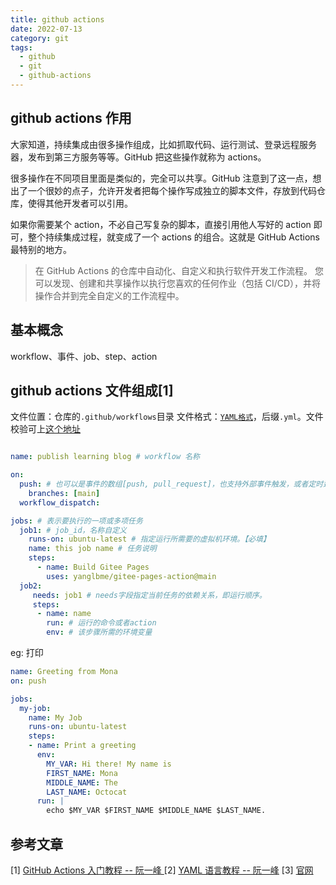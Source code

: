```yaml
---
title: github actions
date: 2022-07-13
category: git
tags:
  - github
  - git
  - github-actions
---
```


<!-- more -->

## github actions 作用

大家知道，持续集成由很多操作组成，比如抓取代码、运行测试、登录远程服务器，发布到第三方服务等等。GitHub 把这些操作就称为 actions。

很多操作在不同项目里面是类似的，完全可以共享。GitHub 注意到了这一点，想出了一个很妙的点子，允许开发者把每个操作写成独立的脚本文件，存放到代码仓库，使得其他开发者可以引用。

如果你需要某个 action，不必自己写复杂的脚本，直接引用他人写好的 action 即可，整个持续集成过程，就变成了一个 actions 的组合。这就是 GitHub Actions 最特别的地方。

> 在 GitHub Actions 的仓库中自动化、自定义和执行软件开发工作流程。 您可以发现、创建和共享操作以执行您喜欢的任何作业（包括 CI/CD），并将操作合并到完全自定义的工作流程中。

## 基本概念

workflow、事件、job、step、action

## github actions 文件组成[1]

文件位置：仓库的`.github/workflows`目录
文件格式：[`YAML格式`](https://www.ruanyifeng.com/blog/2016/07/yaml.html)，后缀`.yml`。文件校验可上[这个地址](https://verytoolz.com/yaml-formatter.html)

```yml

name: publish learning blog # workflow 名称

on:
  push: # 也可以是事件的数组[push, pull_request]，也支持外部事件触发，或者定时运行。
    branches: [main]
  workflow_dispatch:

jobs: # 表示要执行的一项或多项任务
  job1: # job_id，名称自定义
    runs-on: ubuntu-latest # 指定运行所需要的虚拟机环境。【必填】
    name: this job name # 任务说明
    steps:
      - name: Build Gitee Pages
        uses: yanglbme/gitee-pages-action@main
  job2: 
     needs: job1 # needs字段指定当前任务的依赖关系，即运行顺序。
     steps:
      - name: name
        run: # 运行的命令或者action
        env: # 该步骤所需的环境变量
```

eg: 打印

```yml
name: Greeting from Mona
on: push

jobs:
  my-job:
    name: My Job
    runs-on: ubuntu-latest
    steps:
    - name: Print a greeting
      env:
        MY_VAR: Hi there! My name is
        FIRST_NAME: Mona
        MIDDLE_NAME: The
        LAST_NAME: Octocat
      run: |
        echo $MY_VAR $FIRST_NAME $MIDDLE_NAME $LAST_NAME.
```

## 参考文章

[1] [GitHub Actions 入门教程 -- 阮一峰 ](https://www.ruanyifeng.com/blog/2019/09/getting-started-with-github-actions.html)
[2] [YAML 语言教程 -- 阮一峰](https://www.ruanyifeng.com/blog/2016/07/yaml.html)
[3] [官网](https://docs.github.com/cn/actions)